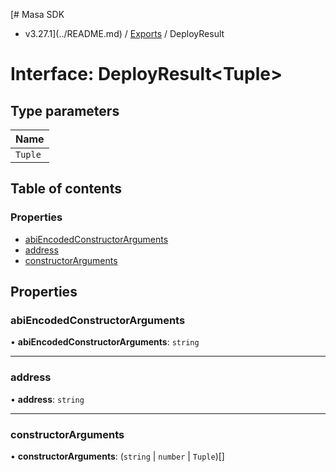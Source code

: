 [# Masa SDK
 - v3.27.1](../README.md) / [Exports](../modules.md) / DeployResult

# Interface: DeployResult\<Tuple\>

## Type parameters

| Name |
| :------ |
| `Tuple` |

## Table of contents

### Properties

- [abiEncodedConstructorArguments](DeployResult.md#abiencodedconstructorarguments)
- [address](DeployResult.md#address)
- [constructorArguments](DeployResult.md#constructorarguments)

## Properties

### abiEncodedConstructorArguments

• **abiEncodedConstructorArguments**: `string`

___

### address

• **address**: `string`

___

### constructorArguments

• **constructorArguments**: (`string` \| `number` \| `Tuple`)[]
